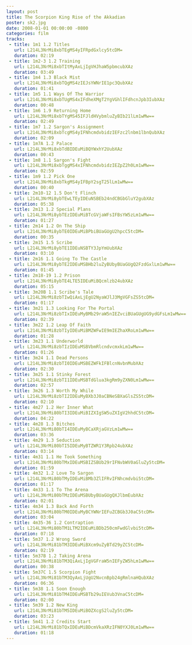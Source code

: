 ```yaml
---
layout: post
title: The Scorpion King Rise of the Akkadian
poster: sk2.jpg
date: 2008-01-01 00:00:00 -0800
categories: film
tracks:
 - title: 1m1 1.2 Titles
   url: L214L3NrMi8xbTEgMS4yIFRpdGxlcy5tcDM=
   duration: 02:19
 - title: 1m2-3 1.2 Training
   url: L214L3NrMi8xbTItMyAxLjIgVHJhaW5pbmcubXAz
   duration: 03:49
 - title: 1m4 1.3 Black Mist
   url: L214L3NrMi8xbTQgMS4zIEJsYWNrIE1pc3QubXAz
   duration: 01:41
 - title: 1m5 1.1 Ways Of The Warrior
   url: L214L3NrMi8xbTUgMS4xIFdheXMgT2YgVGhlIFdhcnJpb3IubXAz
   duration: 00:48
 - title: 1m6 1.9 Returning Home
   url: L214L3NrMi8xbTYgMS45IFJldHVybmluZyBIb21lLm1wMw==
   duration: 02:49
 - title: 1m7 1.2 Sargon's Assignment
   url: L214L3NrMi8xbTcgMS4yIFNhcmdvbidzIEFzc2lnbm1lbnQubXAz
   duration: 02:09
 - title: 1m7A 1.2 Palace
   url: L214L3NrMi8xbTdBIDEuMiBQYWxhY2UubXAz
   duration: 00:43
 - title: 1m8 1.1 Sargon's Fight
   url: L214L3NrMi8xbTggMS4xIFNhcmdvbidzIEZpZ2h0Lm1wMw==
   duration: 02:59
 - title: 1m9 1.2 Pick One
   url: L214L3NrMi8xbTkgMS4yIFBpY2sgT25lLm1wMw==
   duration: 00:40
 - title: 2m10-12 1.5 Don't Flinch
   url: L214L3NrMi8ybTEwLTEyIDEuNSBEb24ndCBGbGluY2gubXAz
   duration: 05:38
 - title: 2m13 1.2 Special Plans
   url: L214L3NrMi8ybTEzIDEuMiBTcGVjaWFsIFBsYW5zLm1wMw==
   duration: 01:27
 - title: 2m14 1.2 On The Ship
   url: L214L3NrMi8ybTE0IDEuMiBPbiBUaGUgU2hpcC5tcDM=
   duration: 00:35
 - title: 2m15 1.5 Scribe
   url: L214L3NrMi8ybTE1IDEuNSBTY3JpYmUubXAz
   duration: 03:10
 - title: 2m16 1.1 Going To The Castle
   url: L214L3NrMi8ybTE2IDEuMSBHb2luZyBUbyBUaGUgQ2FzdGxlLm1wMw==
   duration: 01:45
 - title: 2m18-19 1.2 Prison
   url: L214L3NrMi8ybTE4LTE5IDEuMiBQcmlzb24ubXAz
   duration: 05:15
 - title: 3m20B 1.1 Scribe's Tale
   url: L214L3NrMi8zbTIwQiAxLjEgU2NyaWJlJ3MgVGFsZS5tcDM=
   duration: 01:17
 - title: 3m21 1.3 Looking For The Portal
   url: L214L3NrMi8zbTIxIDEuMyBMb29raW5nIEZvciBUaGUgUG9ydGFsLm1wMw==
   duration: 02:39
 - title: 3m22 1.2 Leap Of Faith
   url: L214L3NrMi8zbTIyIDEuMiBMZWFwIE9mIEZhaXRoLm1wMw==
   duration: 01:28
 - title: 3m23 1.1 Underworld
   url: L214L3NrMi8zbTIzIDEuMSBVbmRlcndvcmxkLm1wMw==
   duration: 01:26
 - title: 3m24 1.1 Dead Persons
   url: L214L3NrMi8zbTI0IDEuMSBEZWFkIFBlcnNvbnMubXAz
   duration: 02:30
 - title: 3m25 1.1 Stinky Forest
   url: L214L3NrMi8zbTI1IDEuMSBTdGlua3kgRm9yZXN0Lm1wMw==
   duration: 02:57
 - title: 3m26 1.3 Worth My While
   url: L214L3NrMi8zbTI2IDEuMyBXb3J0aCBNeSBXaGlsZS5tcDM=
   duration: 02:10
 - title: 4m27 1.2 Her Inner What
   url: L214L3NrMi80bTI3IDEuMiBIZXIgSW5uZXIgV2hhdC5tcDM=
   duration: 04:22
 - title: 4m28 1.3 Bitches
   url: L214L3NrMi80bTI4IDEuMyBCaXRjaGVzLm1wMw==
   duration: 03:36
 - title: 4m29 1.3 Seduction
   url: L214L3NrMi80bTI5IDEuMyBTZWR1Y3Rpb24ubXAz
   duration: 03:14
 - title: 4m31 1.1 He Took Something
   url: L214L3NrMi80bTMxIDEuMSBIZSBUb29rIFNvbWV0aGluZy5tcDM=
   duration: 01:59
 - title: 4m32 1.2 Love To Sargon
   url: L214L3NrMi80bTMyIDEuMiBMb3ZlIFRvIFNhcmdvbi5tcDM=
   duration: 01:17
 - title: 4m33 1.1 To The Arena
   url: L214L3NrMi80bTMzIDEuMSBUbyBUaGUgQXJlbmEubXAz
   duration: 02:01
 - title: 4m34 1.3 Back And Forth
   url: L214L3NrMi80bTM0IDEuMyBCYWNrIEFuZCBGb3J0aC5tcDM=
   duration: 03:04
 - title: 4m35-36 1.2 Contraption
   url: L214L3NrMi80bTM1LTM2IDEuMiBDb250cmFwdGlvbi5tcDM=
   duration: 07:18
 - title: 5m37 1.2 Wrong Sword
   url: L214L3NrMi81bTM3IDEuMiBXcm9uZyBTd29yZC5tcDM=
   duration: 02:19
 - title: 5m37B 1.2 Taking Arena
   url: L214L3NrMi81bTM3QiAxLjIgVGFraW5nIEFyZW5hLm1wMw==
   duration: 00:38
 - title: 5m37C 1.5 Scorpion Fight
   url: L214L3NrMi81bTM3QyAxLjUgU2NvcnBpb24gRmlnaHQubXAz
   duration: 06:36
 - title: 5m38 1.1 Soon Enough
   url: L214L3NrMi81bTM4IDEuMSBTb29uIEVub3VnaC5tcDM=
   duration: 02:00
 - title: 5m39 1.2 New King
   url: L214L3NrMi81bTM5IDEuMiBOZXcgS2luZy5tcDM=
   duration: 03:23
 - title: 5m41 1.2 Credits Start
   url: L214L3NrMi81bTQxIDEuMiBDcmVkaXRzIFN0YXJ0Lm1wMw==
   duration: 01:18
---
```

